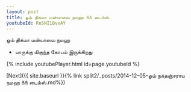 ```yaml
---
layout: post
title: ஓம் திக்மா மன்யாவை நமஹ ௧௧ டைம்ஸ்
youtubeId: RuSNI1BvxAY
---
```

 
 
 ஓம் திக்மா மன்யாவை நமஹ  
 
 -  யாருக்கு மிகுந்த கோபம் இருக்கிறது 
 
  
 
  
 
 
 
 
 
 


{% include youtubePlayer.html id=page.youtubeId %}
 
[Next]({{ site.baseurl }}{% link  split2/_posts/2014-12-05-ஓம் நக்தஞ்சராய நமஹ ௧௧ டைம்ஸ்.md%})
 
